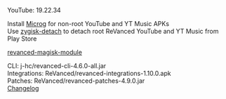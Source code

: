 YouTube: 19.22.34  

Install [Microg](https://github.com/ReVanced/GmsCore/releases) for non-root YouTube and YT Music APKs  
Use [zygisk-detach](https://github.com/j-hc/zygisk-detach) to detach root ReVanced YouTube and YT Music from Play Store  

[revanced-magisk-module](https://github.com/j-hc/revanced-magisk-module)
  
CLI: j-hc/revanced-cli-4.6.0-all.jar  
Integrations: ReVanced/revanced-integrations-1.10.0.apk  
Patches: ReVanced/revanced-patches-4.9.0.jar  
[Changelog](https://github.com/ReVanced/revanced-patches/releases/tag/v4.9.0)  
